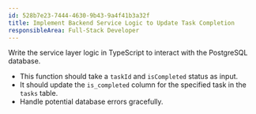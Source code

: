 ```yaml
---
id: 528b7e23-7444-4630-9b43-9a4f41b3a32f
title: Implement Backend Service Logic to Update Task Completion
responsibleArea: Full-Stack Developer
---
```

Write the service layer logic in TypeScript to interact with the PostgreSQL database.
*   This function should take a `taskId` and `isCompleted` status as input.
*   It should update the `is_completed` column for the specified task in the `tasks` table.
*   Handle potential database errors gracefully.